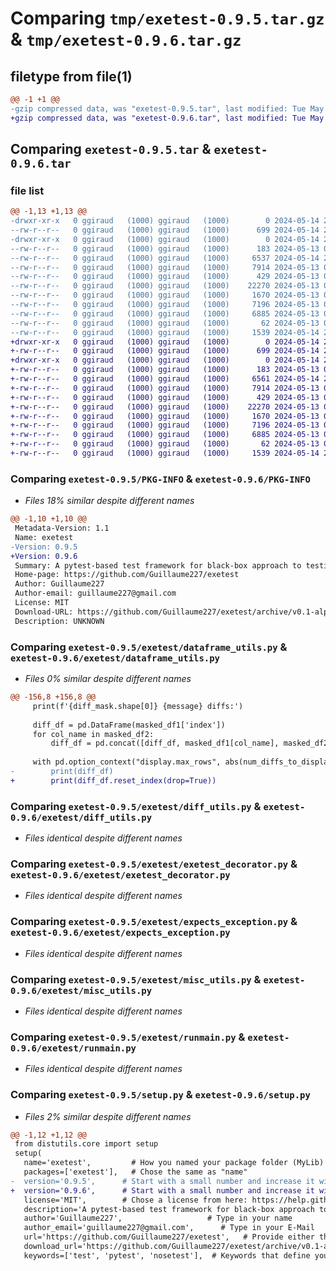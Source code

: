 # Comparing `tmp/exetest-0.9.5.tar.gz` & `tmp/exetest-0.9.6.tar.gz`

## filetype from file(1)

```diff
@@ -1 +1 @@
-gzip compressed data, was "exetest-0.9.5.tar", last modified: Tue May 14 21:14:02 2024, max compression
+gzip compressed data, was "exetest-0.9.6.tar", last modified: Tue May 14 21:24:05 2024, max compression
```

## Comparing `exetest-0.9.5.tar` & `exetest-0.9.6.tar`

### file list

```diff
@@ -1,13 +1,13 @@
-drwxr-xr-x   0 ggiraud   (1000) ggiraud   (1000)        0 2024-05-14 21:14:02.566222 exetest-0.9.5/
--rw-r--r--   0 ggiraud   (1000) ggiraud   (1000)      699 2024-05-14 21:14:02.566222 exetest-0.9.5/PKG-INFO
-drwxr-xr-x   0 ggiraud   (1000) ggiraud   (1000)        0 2024-05-14 21:14:02.566222 exetest-0.9.5/exetest/
--rw-r--r--   0 ggiraud   (1000) ggiraud   (1000)      183 2024-05-13 08:36:57.942206 exetest-0.9.5/exetest/__init__.py
--rw-r--r--   0 ggiraud   (1000) ggiraud   (1000)     6537 2024-05-14 21:07:56.052500 exetest-0.9.5/exetest/dataframe_utils.py
--rw-r--r--   0 ggiraud   (1000) ggiraud   (1000)     7914 2024-05-13 08:36:57.942206 exetest-0.9.5/exetest/diff_utils.py
--rw-r--r--   0 ggiraud   (1000) ggiraud   (1000)      429 2024-05-13 08:36:57.942206 exetest-0.9.5/exetest/env_vars.py
--rw-r--r--   0 ggiraud   (1000) ggiraud   (1000)    22270 2024-05-13 08:36:57.942206 exetest-0.9.5/exetest/exetest_decorator.py
--rw-r--r--   0 ggiraud   (1000) ggiraud   (1000)     1670 2024-05-13 08:36:57.942206 exetest-0.9.5/exetest/expects_exception.py
--rw-r--r--   0 ggiraud   (1000) ggiraud   (1000)     7196 2024-05-13 08:36:57.952206 exetest-0.9.5/exetest/misc_utils.py
--rw-r--r--   0 ggiraud   (1000) ggiraud   (1000)     6885 2024-05-13 08:36:57.952206 exetest-0.9.5/exetest/runmain.py
--rw-r--r--   0 ggiraud   (1000) ggiraud   (1000)       62 2024-05-13 08:26:18.252304 exetest-0.9.5/setup.cfg
--rw-r--r--   0 ggiraud   (1000) ggiraud   (1000)     1539 2024-05-14 21:07:55.672500 exetest-0.9.5/setup.py
+drwxr-xr-x   0 ggiraud   (1000) ggiraud   (1000)        0 2024-05-14 21:24:05.218025 exetest-0.9.6/
+-rw-r--r--   0 ggiraud   (1000) ggiraud   (1000)      699 2024-05-14 21:24:05.218025 exetest-0.9.6/PKG-INFO
+drwxr-xr-x   0 ggiraud   (1000) ggiraud   (1000)        0 2024-05-14 21:24:05.218025 exetest-0.9.6/exetest/
+-rw-r--r--   0 ggiraud   (1000) ggiraud   (1000)      183 2024-05-13 08:36:57.942206 exetest-0.9.6/exetest/__init__.py
+-rw-r--r--   0 ggiraud   (1000) ggiraud   (1000)     6561 2024-05-14 21:16:12.076190 exetest-0.9.6/exetest/dataframe_utils.py
+-rw-r--r--   0 ggiraud   (1000) ggiraud   (1000)     7914 2024-05-13 08:36:57.942206 exetest-0.9.6/exetest/diff_utils.py
+-rw-r--r--   0 ggiraud   (1000) ggiraud   (1000)      429 2024-05-13 08:36:57.942206 exetest-0.9.6/exetest/env_vars.py
+-rw-r--r--   0 ggiraud   (1000) ggiraud   (1000)    22270 2024-05-13 08:36:57.942206 exetest-0.9.6/exetest/exetest_decorator.py
+-rw-r--r--   0 ggiraud   (1000) ggiraud   (1000)     1670 2024-05-13 08:36:57.942206 exetest-0.9.6/exetest/expects_exception.py
+-rw-r--r--   0 ggiraud   (1000) ggiraud   (1000)     7196 2024-05-13 08:36:57.952206 exetest-0.9.6/exetest/misc_utils.py
+-rw-r--r--   0 ggiraud   (1000) ggiraud   (1000)     6885 2024-05-13 08:36:57.952206 exetest-0.9.6/exetest/runmain.py
+-rw-r--r--   0 ggiraud   (1000) ggiraud   (1000)       62 2024-05-13 08:26:18.252304 exetest-0.9.6/setup.cfg
+-rw-r--r--   0 ggiraud   (1000) ggiraud   (1000)     1539 2024-05-14 21:16:49.086186 exetest-0.9.6/setup.py
```

### Comparing `exetest-0.9.5/PKG-INFO` & `exetest-0.9.6/PKG-INFO`

 * *Files 18% similar despite different names*

```diff
@@ -1,10 +1,10 @@
 Metadata-Version: 1.1
 Name: exetest
-Version: 0.9.5
+Version: 0.9.6
 Summary: A pytest-based test framework for black-box approach to testing executables
 Home-page: https://github.com/Guillaume227/exetest
 Author: Guillaume227
 Author-email: guillaume227@gmail.com
 License: MIT
 Download-URL: https://github.com/Guillaume227/exetest/archive/v0.1-alpha.tar.gz
 Description: UNKNOWN
```

### Comparing `exetest-0.9.5/exetest/dataframe_utils.py` & `exetest-0.9.6/exetest/dataframe_utils.py`

 * *Files 0% similar despite different names*

```diff
@@ -156,8 +156,8 @@
     print(f'{diff_mask.shape[0]} {message} diffs:')
 
     diff_df = pd.DataFrame(masked_df1['index'])
     for col_name in masked_df2:
         diff_df = pd.concat([diff_df, masked_df1[col_name], masked_df2[col_name]], axis=1)
 
     with pd.option_context("display.max_rows", abs(num_diffs_to_display)):
-        print(diff_df)
+        print(diff_df.reset_index(drop=True))
```

### Comparing `exetest-0.9.5/exetest/diff_utils.py` & `exetest-0.9.6/exetest/diff_utils.py`

 * *Files identical despite different names*

### Comparing `exetest-0.9.5/exetest/exetest_decorator.py` & `exetest-0.9.6/exetest/exetest_decorator.py`

 * *Files identical despite different names*

### Comparing `exetest-0.9.5/exetest/expects_exception.py` & `exetest-0.9.6/exetest/expects_exception.py`

 * *Files identical despite different names*

### Comparing `exetest-0.9.5/exetest/misc_utils.py` & `exetest-0.9.6/exetest/misc_utils.py`

 * *Files identical despite different names*

### Comparing `exetest-0.9.5/exetest/runmain.py` & `exetest-0.9.6/exetest/runmain.py`

 * *Files identical despite different names*

### Comparing `exetest-0.9.5/setup.py` & `exetest-0.9.6/setup.py`

 * *Files 2% similar despite different names*

```diff
@@ -1,12 +1,12 @@
 from distutils.core import setup
 setup(
   name='exetest',         # How you named your package folder (MyLib)
   packages=['exetest'],   # Chose the same as "name"
-  version='0.9.5',      # Start with a small number and increase it with every change you make
+  version='0.9.6',      # Start with a small number and increase it with every change you make
   license='MIT',        # Chose a license from here: https://help.github.com/articles/licensing-a-repository
   description='A pytest-based test framework for black-box approach to testing executables',   # Give a short description about your library
   author='Guillaume227',                   # Type in your name
   author_email='guillaume227@gmail.com',      # Type in your E-Mail
   url='https://github.com/Guillaume227/exetest',   # Provide either the link to your github or to your website
   download_url='https://github.com/Guillaume227/exetest/archive/v0.1-alpha.tar.gz',
   keywords=['test', 'pytest', 'nosetest'],  # Keywords that define your package best
```

